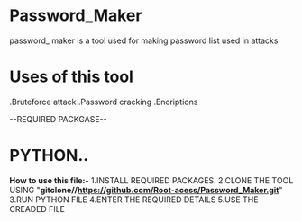 # Password_Maker
password_ maker is a tool used for making password list used in attacks 
# Uses of this tool
.Bruteforce attack
.Password cracking
.Encriptions 

--REQUIRED PACKGASE--
# PYTHON..

**How to use this file:-**
1.INSTALL REQUIRED PACKAGES.
2.CLONE THE TOOL USING "**gitclone//https://github.com/Root-acess/Password_Maker.git**"
3.RUN PYTHON FILE 
4.ENTER THE REQUIRED DETAILS 
5.USE THE CREADED FILE



